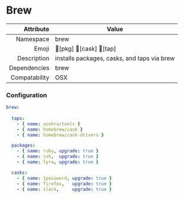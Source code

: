 # Brew

| Attribute     | Value                                       |
|--------------:|---------------------------------------------|
| Namespace     | brew                                        |
| Emoji         | 🍺[pkg] 🍻[cask] 🚰[tap]                     |
| Description   | installs packages, casks, and taps via brew |
| Dependencies  | brew                                        |
| Compatability | OSX                                         |

### Configuration
```yml
brew:
  
  taps:
    - { name: azohra/tools } 
    - { name: homebrew/cask } 
    - { name: homebrew/cask-drivers } 

  packages:
    - { name: ruby, upgrade: true } 
    - { name: zsh,  upgrade: true } 
    - { name: lyra, upgrade: true } 

  casks:
    - { name: 1password, upgrade: true }  
    - { name: firefox,   upgrade: true }                    
    - { name: slack,     upgrade: true } 
```
